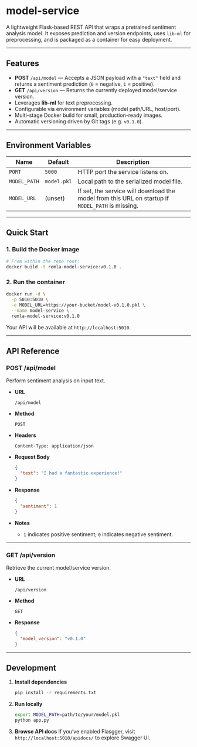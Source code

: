 # model-service

A lightweight Flask-based REST API that wraps a pretrained sentiment analysis model. It exposes prediction and version endpoints, uses `lib-ml` for preprocessing, and is packaged as a container for easy deployment.

---

## Features

* **POST** `/api/model` — Accepts a JSON payload with a `"text"` field and returns a sentiment prediction (`0` = negative, `1` = positive).
* **GET** `/api/version` — Returns the currently deployed model/service version.
* Leverages **lib-ml** for text preprocessing.
* Configurable via environment variables (model path/URL, host/port).
* Multi-stage Docker build for small, production-ready images.
* Automatic versioning driven by Git tags (e.g. `v0.1.0`).

---

## Environment Variables

| Name         | Default     | Description                                                                                      |
| ------------ | ----------- | ------------------------------------------------------------------------------------------------ |
| `PORT`       | `5000`      | HTTP port the service listens on.                                                                |
| `MODEL_PATH` | `model.pkl` | Local path to the serialized model file.                                                         |
| `MODEL_URL`  | (unset)     | If set, the service will download the model from this URL on startup if `MODEL_PATH` is missing. |

---

## Quick Start

### 1. Build the Docker image

```bash
# From within the repo root:
docker build -t remla-model-service:v0.1.0 .
```

### 2. Run the container

```bash
docker run -d \
  -p 5010:5010 \
  -e MODEL_URL=https://your-bucket/model-v0.1.0.pkl \
  --name model-service \
  remla-model-service:v0.1.0
```

Your API will be available at `http://localhost:5010`.

---

## API Reference

### POST /api/model

Perform sentiment analysis on input text.

* **URL**

  `/api/model`

* **Method**

  `POST`

* **Headers**

  `Content-Type: application/json`

* **Request Body**

  ```json
  {
    "text": "I had a fantastic experience!"
  }
  ```

* **Response**

  ```json
  {
    "sentiment": 1
  }
  ```

* **Notes**

  * `1` indicates positive sentiment; `0` indicates negative sentiment.

---

### GET /api/version

Retrieve the current model/service version.

* **URL**

  `/api/version`

* **Method**

  `GET`

* **Response**

  ```json
  {
    "model_version": "v0.1.0"
  }
  ```

---

## Development

1. **Install dependencies**

   ```bash
   pip install -r requirements.txt
   ```

2. **Run locally**

   ```bash
   export MODEL_PATH=path/to/your/model.pkl
   python app.py
   ```

3. **Browse API docs**
   If you’ve enabled Flasgger, visit `http://localhost:5010/apidocs/` to explore Swagger UI.